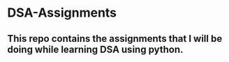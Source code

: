 # DSA-Assignments
## This repo contains the assignments that I will be doing while learning DSA using python.
